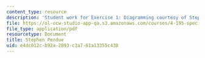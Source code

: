 ```yaml
---
content_type: resource
description: 'Student work for Exercise 1: Diagramming courtesy of Stephen Perdue.'
file: https://ol-ocw-studio-app-qa.s3.amazonaws.com/courses/4-195-special-problems-in-architectural-design-spring-2005/e4dc012cb92a2893c3a761a13355c438_1perdue.pdf
file_type: application/pdf
resourcetype: Document
title: Stephen Perdue
uid: e4dc012c-b92a-2893-c3a7-61a13355c438
---
```

